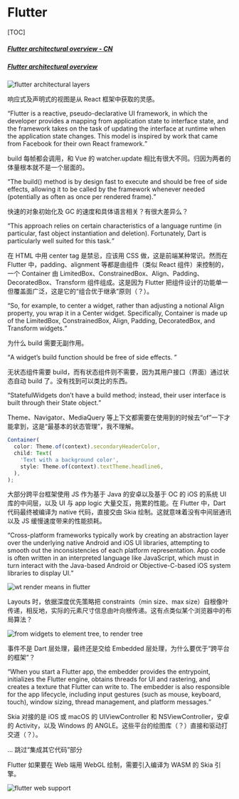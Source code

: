 # Flutter

[TOC]

##### [Flutter architectural overview - CN](https://flutter.cn/docs/resources/architectural-overview)

##### [Flutter architectural overview](https://docs.flutter.dev/resources/architectural-overview)

![flutter architectural layers](https://mgear-image.oss-cn-shanghai.aliyuncs.com/image/other/20220615144456.png)

响应式及声明式的视图是从 React 框架中获取的灵感。

<q>Flutter is a reactive, pseudo-declarative UI framework, in which the developer provides a mapping from application state to interface state, and the framework takes on the task of updating the interface at runtime when the application state changes. This model is inspired by work that came from Facebook for their own React framework.</q>

build 每帧都会调用，和 Vue 的 watcher.update 相比有很大不同。归因为两者的体量根本就不是一个层面的。

<q>The build() method is by design fast to execute and should be free of side effects, allowing it to be called by the framework whenever needed (potentially as often as once per rendered frame).</q>

快速的对象初始化及 GC 的速度和具体语言相关？有很大差异么？

<q>This approach relies on certain characteristics of a language runtime (in particular, fast object instantiation and deletion). Fortunately, Dart is particularly well suited for this task.</q>

在 HTML 中用 center tag 是禁忌，应该用 CSS 做，这是前端某种常识。然而在 Flutter 中，padding、alignment 等都是由组件（类似 React 组件）来控制的，一个 Container 由 LimitedBox、ConstrainedBox、Align、Padding、DecoratedBox、Transform 组件组成。这是因为 Flutter 把组件设计的功能单一但覆盖面广泛，这是它的“组合优于继承”原则（？）。

<q>So, for example, to center a widget, rather than adjusting a notional Align property, you wrap it in a Center widget. Specifically, Container is made up of the LimitedBox, ConstrainedBox, Align, Padding, DecoratedBox, and Transform widgets.</q>

为什么 build 需要无副作用。

<q>A widget’s build function should be free of side effects. </q>

无状态组件需要 build，而有状态组件则不需要，因为其用户接口（界面）通过状态自动 build 了。没有找到可以类比的东西。

<q>StatefulWidgets don’t have a build method; instead, their user interface is built through their State object.</q>

Theme、Navigator、MediaQuery 等上下文都需要在使用到的时候去“of”一下才能拿到，这是“最基本的状态管理”，我不理解。

```js
Container(
  color: Theme.of(context).secondaryHeaderColor,
  child: Text(
    'Text with a background color',
    style: Theme.of(context).textTheme.headline6,
  ),
);
```

大部分跨平台框架使用 JS 作为基于 Java 的安卓以及基于 OC 的 iOS 的系统 UI 库的中间层，以及 UI 与 app logic 大量交互，拖累的性能。在 Flutter 中，Dart 代码最终被编译为 native 代码，直接交由 Skia 绘制。这就意味着没有中间层通讯以及 JS 缓慢速度带来的性能损耗。

<q>Cross-platform frameworks typically work by creating an abstraction layer over the underlying native Android and iOS UI libraries, attempting to smooth out the inconsistencies of each platform representation. App code is often written in an interpreted language like JavaScript, which must in turn interact with the Java-based Android or Objective-C-based iOS system libraries to display UI.</q>

![wt render means in flutter](https://mgear-image.oss-cn-shanghai.aliyuncs.com/image/other/20220615144529.png)

Layouts 时，依据深度优先策略把 constraints（min size、max size）自根像叶传递，相反地，实际的元素尺寸信息由叶向根传递。这有点类似某个浏览器中的布局算法？

![from widgets to element tree, to render tree](https://mgear-image.oss-cn-shanghai.aliyuncs.com/image/other/20220615150405.png)

事件不是 Dart 层处理，最终还是交给 Embedded 层处理，为什么要优于“跨平台的框架”？

<q>When you start a Flutter app, the embedder provides the entrypoint, initializes the Flutter engine, obtains threads for UI and rastering, and creates a texture that Flutter can write to. The embedder is also responsible for the app lifecycle, including input gestures (such as mouse, keyboard, touch), window sizing, thread management, and platform messages.</q>

Skia 对接的是 iOS 或 macOS 的 UIViewController 和 NSViewController，安卓的 Activity，以及 Windows 的 ANGLE。这些平台的绘图库（？）直接和驱动打交道（？）。

... 跳过“集成其它代码”部分

Flutter 如果要在 Web 端用 WebGL 绘制，需要引入编译为 WASM 的 Skia 引擎。

![flutter web support](https://mgear-image.oss-cn-shanghai.aliyuncs.com/image/other/20220615160242.png)
